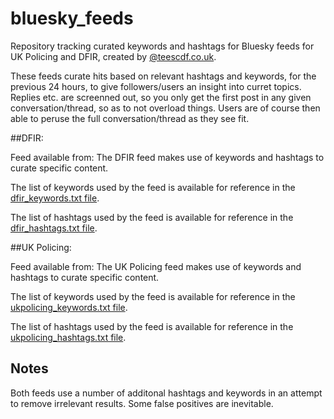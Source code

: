 # bluesky_feeds

Repository tracking curated keywords and hashtags for Bluesky feeds for UK Policing and DFIR, created by [@teescdf.co.uk](https://bsky.app/profile/teescdf.co.uk).

These feeds curate hits based on relevant hashtags and keywords, for the previous 24 hours, to give followers/users an insight into curret topics. Replies etc. are screenned out, so you only get the first post in any given conversation/thread, so as to not overload things. Users are of course then able to peruse the full conversation/thread as they see fit.

##DFIR:

Feed available from: 
The DFIR feed makes use of keywords and hashtags to curate specific content.

The list of keywords used by the feed is available for reference in the [dfir_keywords.txt file](dfir_keywords.txt).

The list of hashtags used by the feed is available for reference in the [dfir_hashtags.txt file](dfir_hashtags.txt).

##UK Policing:

Feed available from: 
The UK Policing feed makes use of keywords and hashtags to curate specific content.

The list of keywords used by the feed is available for reference in the [ukpolicing_keywords.txt file](ukpolicing_keywords.txt).

The list of hashtags used by the feed is available for reference in the [ukpolicing_hashtags.txt file](ukpolicing_hashtags.txt).

## Notes

Both feeds use a number of additonal hashtags and keywords in an attempt to remove irrelevant results. Some false positives are inevitable.
